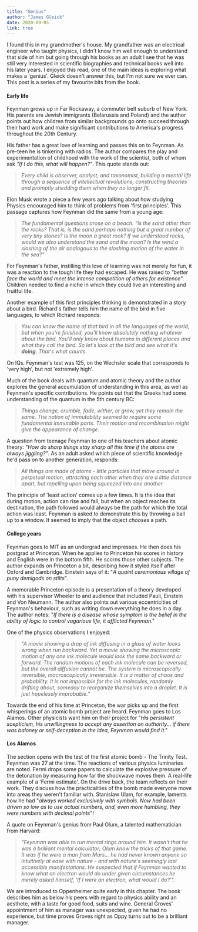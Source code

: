 ```yaml
---
title: "Genius"
author: "James Gleick"
date: 2020-09-05
link: true
---
```


I found this in my grandmother's house. My grandfather was an electrical engineer who taught physics, I didn't know him well enough to understand that side of him but going through his books as an adult I see that he was still very interested in scientific biographies and technical books well into his later years. I enjoyed this read, one of the main ideas is exploring what makes a 'genius'. Gleick doesn't answer this, but I'm not sure we ever can. This post is a series of my favourite bits from the book.

#### Early life

Feynman grows up in Far Rockaway, a commuter belt suburb of New York. His parents are Jewish immigrants (Belarussia and Poland) and the author points out how children from similar backgrounds go onto succeed through their hard work and make significant contributions to America's progress throughout the 20th Century.

His father has a great love of learning and passes this on to Feynman. As pre-teen he is tinkering with radios. The author compares the play and experimentation of childhood with the work of the scientist, both of whom ask _"If I do this, what will happen?"_. This quote stands out:

> _Every child is observer, analyst, and taxonomist, building a mental life through a sequence of intellectual revolutions, constructing theories and promptly shedding them when they no longer fit._

Elon Musk wrote a piece a few years ago talking about how studying Physics encouraged him to think of problems from 'first principles'. This passage captures how Feynman did the same from a young age:

> _The fundamental questions arose on a beach. "Is the sand other than the rocks? That is, is the sand perhaps nothing but a great number of very tiny stones? Is the moon a great rock? If we understood rocks, would we also understand the sand and the moon? Is the wind a sloshing of the air analogous to the sloshing motion of the water in the sea?"_

For Feynman's father, instilling this love of learning was not merely for fun, it was a reaction to the tough life they had escaped. He was raised to _"better face the world and meet the intense competition of others for existence_". Children needed to find a niche in which they could live an interesting and fruitful life.

Another example of this first principles thinking is demonstrated in a story about a bird. Richard's father tells him the name of the bird in five languages, to which Richard responds:

> _You can know the name of that bird in all the languages of the world, but when you're finished, you'll know absolutely nothing whatever about the bird. You'll only know about humans in different places and what they call the bird. So let's look at the bird and see what it's **doing**. That's what counts._

On IQs. Feynman's test was 125, on the Wechsler scale that corresponds to 'very high', but not 'extremely high'.

Much of the book deals with quantum and atomic theory and the author explores the general accumulation of understanding in this area, as well as Feynman's specific contributions. He points out that the Greeks had some understanding of the quantum in the 5th century BC:

> _Things change, crumble, fade, wither, or grow, yet they remain the same. The notion of immutability seemed to require some fundamental immutable parts. Their motion and recombination might give the appearance of change._

A question from teenage Feynman to one of his teachers about atomic theory: _"How do sharp things stay sharp all this time if the atoms are always jiggling?"_. As an adult asked which piece of scientific knowledge he'd pass on to another generation, responds:

> _All things are made of atoms - little particles that move around in perpetual motion, attracting each other when they are a little distance apart, but repelling upon being squeezed into one another._

The principle of 'least action' comes up a few times. It is the idea that during motion, action can rise and fall, but when an object reaches its destination, the path followed would always be the path for which the total action was least. Feynman is asked to demonstrate this by throwing a ball up to a window. It seemed to imply that the object _chooses_ a path.

#### College years

Feynman goes to MIT as an undergrad and impresses. He then does his postgrad at Princeton. When he applies to Princeton his scores in history and English were in the bottom fifth. He scorns those other subjects. The author expands on Princeton a bit, describing how it styled itself after Oxford and Cambridge. Einstein says of it: "_A quaint ceremonious village of puny demigods on stilts_".

A memorable Princeton episode is a presentation of a theory developed with his supervisor Wheeler to and audience that included Pauli, Einstein and Von Neumann. The author also points out various eccentricities of Feynman's behaviour, such as writing down everything he does in a day. The author notes: "_If there is a disease whose symptom is the belief in the ability of logic to control vagarious life, it afflicted Feynman_."

One of the physics observations I enjoyed:

> _"A movie showing a drop of ink diffusing in a glass of water looks wrong when run backward. Yet a movie showing the microscopic motion of any one ink molecule would look the same backward or forward. The random motions of each ink molecule can be reversed, but the overall diffusion cannot be. The system is microscopically reversible, macroscopically irreversible. It is a matter of chaos and probability. It is not impossible for the ink molecules, randomly drifting about, someday to reorganize themselves into a droplet. It is just hopelessly improbable."_

Towards the end of his time at Princeton, the war picks up and the first whisperings of an atomic bomb project are heard. Feynman goes to Los Alamos. Other physicists want him on their project for "_His persistent scepticism, his unwillingness to accept any assertion on authority... if there was baloney or self-deception in the idea, Feynman would find it_."

#### Los Alamos

The section opens with the test of the first atomic bomb - The Trinity Test. Feynman was 27 at the time. The reactions of various physics luminaries are noted. Fermi drops some papers to calculate the explosive pressure of the detonation by measuring how far the shockwave moves them. A real-life example of a 'Fermi estimate'. On the drive back, the team reflects on their work. They discuss how the practicalities of the bomb made everyone move into areas they weren't familiar with. Stanislaw Ulam, for example, laments how he had "_always worked exclusively with symbols. Now had been driven so low as to use actual numbers, and, even more humbling, they were numbers with decimal points_"!

A quote on Feynman's genius from Paul Olum, a talented mathematician from Harvard:

> _"Feynman was able to run mental rings around him. It wasn't that he was a brilliant mental calculator; Olum know the tricks of that game. It was if he were a man from Mars... he had never known anyone so intuitively at ease with nature - and with nature's seemingly last accessible manifestations. He suspected that if Feynman wanted to know what an electron would do under given circumstances he merely asked himself, 'If I were an electron, what would I do?'"._

We are introduced to Oppenheimer quite early in this chapter. The book describes him as below his peers with regard to physics ability and an aesthete, with a taste for good food, suits and wine. General Groves' appointment of him as manager was unexpected, given he had no experience, but time proves Groves right as Oppy turns out to be a brilliant manager.
